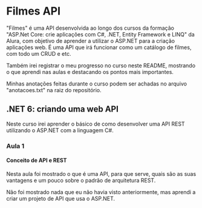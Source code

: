 # Filmes API

"Filmes" é uma API desenvolvida ao longo dos cursos da formação "ASP.Net Core: crie aplicações com C#, .NET, Entity Framework e LINQ" da Alura, com objetivo de aprender a utilizar o ASP.NET para a criação aplicações web. É uma API que irá funcionar como um catálogo de filmes, com todo um CRUD e etc.

Também irei registrar o meu progresso no curso neste README, mostrando o que aprendi nas aulas e destacando os pontos mais importantes.

Minhas anotações feitas durante o curso podem ser achadas no arquivo "anotacoes.txt" na raiz do repositório.

## .NET 6: criando uma web API

Neste curso irei aprender o básico de como desenvolver uma API REST utilizando o ASP.NET com a linguagem C#.

### Aula 1

#### Conceito de API e REST

Nesta aula foi mostrado o que é uma API, para que serve, quais são as suas vantagens e um pouco sobre o padrão de arquitetura REST.

Não foi mostrado nada que eu não havia visto anteriormente, mas aprendi a criar um projeto de API que usa o ASP.NET.
